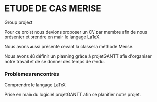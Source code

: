   # ETUDE DE CAS MERISE
Group project

Pour ce projet nous devions proposer un CV par membre afin de nous présenter et prendre en main le langage LaTeX.

Nous avons aussi présenté devant la classe la méthode Merise.

Nous avons dû définir un planning grâce à projetGANTT afin d'organiser notre travail et de se donner des temps de rendu.


### Problèmes rencontrés 
Comprendre le langage LaTeX

Prise en main du logiciel projetGANTT afin de planifier notre projet.
